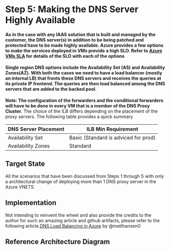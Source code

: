 # Step 5: Making the DNS Server Highly Available
#### As in the case with any IAAS solution that is built and managed by the customer, the DNS server(s) in addition to be being patched and protected have to be made highly available. Azure provides a few options to make the services deployed in VMs provide a high SLO. Refer to [Azure VMs SLA](https://www.azure.cn/en-us/support/sla/virtual-machines/) for details of the SLO with each of the options
#### Single region DNS options include the Availability Set (AS) and Availability Zones(AZ). With both the cases we need to have a load balancer (mostly an internal LB) that fronts these DNS servers and receives the queries at its private IP frontend. The queries are then load balanced among the DNS servers that are added to the backed pool.
**Note: The configuration of the forwarders and the conditional forwarders will have to be done in every VM that is a member of the DNS Proxy Cluster.** 
The choice of the ILB differs depending on the placement of the proxy servers. The following table provides a quick summary

| DNS Server Placement | ILB Min Requirement |
| ---------------------|-----------------|
| Availability Set     | Basic (Standard is adviced for prod)|
| Availability Zones   | Standard        |


## Target State
All the scenarios that have been discussed from Steps 1 through 5 with only a architectural change of deploying more than 1 DNS proxy server in the Azure VNETS

## Implementation 
Not intending to reinvent the wheel and also provide the credits to the author for such an amazing article and github artifacts, please refer to the following article.[DNS Load Balancing in Azure](https://thetechl33t.com/2020/12/21/dns-load-balancing-in-azure/) by @matthansen0

## Reference Architecture Diagram


